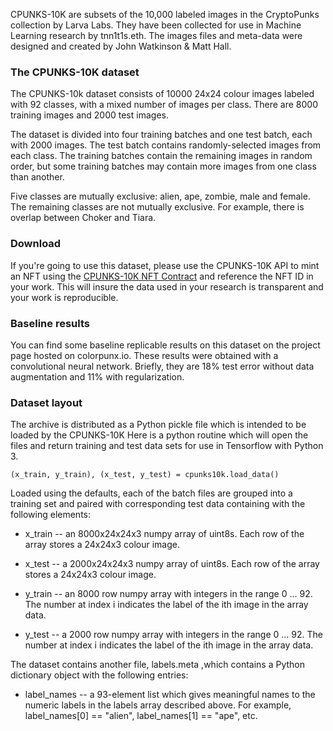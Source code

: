 CPUNKS-10K are subsets of the 10,000 labeled images in the CryptoPunks collection by Larva Labs. They have been collected for use in Machine Learning research by tnn1t1s.eth. The images files and meta-data were designed and created by John Watkinson & Matt Hall. 

### The CPUNKS-10K dataset
The CPUNKS-10k dataset consists of 10000 24x24 colour images labeled with 92 classes, with a mixed number of images per class. There are 8000 training images and 2000 test images.

The dataset is divided into four training batches and one test batch, each with 2000 images. The test batch contains randomly-selected images from each class. The training batches contain the remaining images in random order, but some training batches may contain more images from one class than another.

Five classes are mutually exclusive: alien, ape, zombie, male and female. The remaining classes are not mutually exclusive. For example, there is overlap between Choker and Tiara.

### Download
If you're going to use this dataset, please use the CPUNKS-10K API to mint an NFT using the [CPUNKS-10K NFT Contract](https://github.com/tnn1t1s/cpunks-10k/blob/main/CPUNKS-10K%20NFT) and reference the NFT ID in your work. This will insure the data used in your research is transparent and your work is reproducible.

### Baseline results
You can find some baseline replicable results on this dataset on the project page hosted on colorpunx.io. These results were obtained with a convolutional neural network. Briefly, they are 18% test error without data augmentation and 11% with regularization.

### Dataset layout
The archive is distributed as a Python pickle file which is intended to be loaded by the CPUNKS-10K Here is a python routine which will open the files and return training and test data sets for use in Tensorflow with Python 3.

```(x_train, y_train), (x_test, y_test) = cpunks10k.load_data()```

Loaded using the defaults, each of the batch files are grouped into a training set and paired with corresponding test data containing with the following elements:

- x_train -- an 8000x24x24x3 numpy array of uint8s. Each row of the array stores a 24x24x3 colour image.

- x_test -- a 2000x24x24x3 numpy array of uint8s. Each row of the array stores a 24x24x3 colour image.

- y_train -- an 8000 row numpy array with integers in the range 0 … 92. The number at index i indicates the label of the ith image in the array data.

- y_test -- a 2000 row numpy array with integers in the range 0 … 92. The number at index i indicates the label of the ith image in the array data.

The dataset contains another file, labels.meta ,which contains a Python dictionary object with the following entries:

- label_names -- a 93-element list which gives meaningful names to the numeric labels in the labels array described above. For example, label_names[0] == "alien", label_names[1] == "ape", etc.

